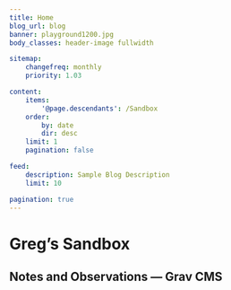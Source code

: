 ```yaml
---
title: Home
blog_url: blog
banner: playground1200.jpg
body_classes: header-image fullwidth

sitemap:
    changefreq: monthly
    priority: 1.03

content:
    items:
        '@page.descendants': /Sandbox
    order:
        by: date
        dir: desc
    limit: 1
    pagination: false

feed:
    description: Sample Blog Description
    limit: 10

pagination: true
---
```


# Greg&rsquo;s Sandbox
## Notes and Observations &mdash; Grav CMS
